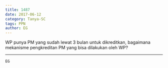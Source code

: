 ```yaml
---
title: 1487
date: 2017-06-12
category: Tanya-SC
tags: PPN
author: EG
---
```


WP punya PM yang sudah lewat 3 bulan untuk dikreditkan, bagaimana mekanisme pengkreditan PM yang bisa dilakukan oleh WP?

---



`EG`
